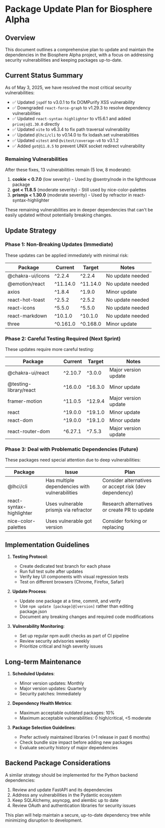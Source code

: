 # Package Update Plan for Biosphere Alpha

## Overview

This document outlines a comprehensive plan to update and maintain the dependencies in the Biosphere Alpha project, with a focus on addressing security vulnerabilities and keeping packages up-to-date.

## Current Status Summary

As of May 3, 2025, we have resolved the most critical security vulnerabilities:

- ✅ Updated `jspdf` to v3.0.1 to fix DOMPurify XSS vulnerability
- ✅ Downgraded `react-force-graph` to v1.29.3 to resolve dependency vulnerabilities
- ✅ Updated `react-syntax-highlighter` to v15.6.1 and added `prismjs@1.30.0` directly
- ✅ Updated `vite` to v6.3.4 to fix path traversal vulnerability
- ✅ Updated `@lhci/cli` to v0.14.0 to fix lodash.set vulnerabilities
- ✅ Updated `vitest` and `@vitest/coverage-v8` to v3.1.2
- ✅ Added `got@11.8.5` to prevent UNIX socket redirect vulnerability

### Remaining Vulnerabilities

After these fixes, 13 vulnerabilities remain (5 low, 8 moderate):

1. **cookie < 0.7.0** (low severity) - Used by @sentry/node in the lighthouse package
2. **got < 11.8.5** (moderate severity) - Still used by nice-color-palettes
3. **prismjs < 1.30.0** (moderate severity) - Used by refractor in react-syntax-highlighter

These remaining vulnerabilities are in deeper dependencies that can't be easily updated without potentially breaking changes.

## Update Strategy

### Phase 1: Non-Breaking Updates (Immediate)

These updates can be applied immediately with minimal risk:

| Package | Current | Target | Notes |
|---------|---------|--------|-------|
| @chakra-ui/icons | ^2.2.4 | ^2.2.4 | No update needed |
| @emotion/react | ^11.14.0 | ^11.14.0 | No update needed |
| axios | ^1.8.4 | ^1.9.0 | Minor update |
| react-hot-toast | ^2.5.2 | ^2.5.2 | No update needed |
| react-icons | ^5.5.0 | ^5.5.0 | No update needed |
| react-markdown | ^10.1.0 | ^10.1.0 | No update needed |
| three | ^0.161.0 | ^0.168.0 | Minor update |

### Phase 2: Careful Testing Required (Next Sprint)

These updates require more careful testing:

| Package | Current | Target | Notes |
|---------|---------|--------|-------|
| @chakra-ui/react | ^2.10.7 | ^3.0.0 | Major version update |
| @testing-library/react | ^16.0.0 | ^16.3.0 | Minor update |
| framer-motion | ^11.0.5 | ^12.9.4 | Major version update |
| react | ^19.0.0 | ^19.1.0 | Minor update |
| react-dom | ^19.0.0 | ^19.1.0 | Minor update |
| react-router-dom | ^6.27.1 | ^7.5.3 | Major version update |

### Phase 3: Deal with Problematic Dependencies (Future)

These packages need special attention due to deep vulnerabilities:

| Package | Issue | Plan |
|---------|-------|------|
| @lhci/cli | Has multiple dependencies with vulnerabilities | Consider alternatives or accept risk (dev dependency) |
| react-syntax-highlighter | Uses vulnerable prismjs via refractor | Research alternatives or create PR to update |
| nice-color-palettes | Uses vulnerable got version | Consider forking or replacing |

## Implementation Guidelines

1. **Testing Protocol**:
   - Create dedicated test branch for each phase
   - Run full test suite after updates
   - Verify key UI components with visual regression tests
   - Test on different browsers (Chrome, Firefox, Safari)

2. **Update Process**:
   - Update one package at a time, commit, and verify
   - Use `npm update [package]@[version]` rather than editing package.json
   - Document any breaking changes and required code modifications

3. **Vulnerability Monitoring**:
   - Set up regular npm audit checks as part of CI pipeline
   - Review security advisories weekly
   - Prioritize critical and high severity issues

## Long-term Maintenance

1. **Scheduled Updates**:
   - Minor version updates: Monthly
   - Major version updates: Quarterly
   - Security patches: Immediately

2. **Dependency Health Metrics**:
   - Maximum acceptable outdated packages: 10%
   - Maximum acceptable vulnerabilities: 0 high/critical, <5 moderate

3. **Package Selection Guidelines**:
   - Prefer actively maintained libraries (>1 release in past 6 months)
   - Check bundle size impact before adding new packages
   - Evaluate security history of major dependencies

## Backend Package Considerations

A similar strategy should be implemented for the Python backend dependencies:

1. Review and update FastAPI and its dependencies
2. Address any vulnerabilities in the Pydantic ecosystem
3. Keep SQLAlchemy, asyncpg, and alembic up to date
4. Review OAuth and authentication libraries for security issues

This plan will help maintain a secure, up-to-date dependency tree while minimizing disruption to development.
